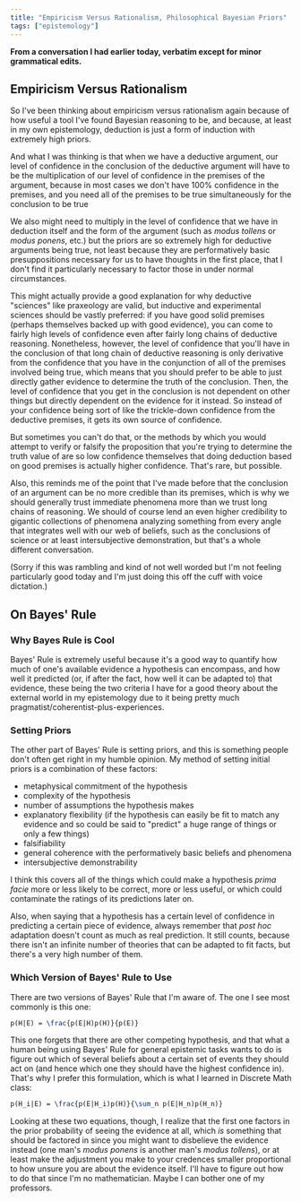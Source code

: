 ```yaml
---
title: "Empiricism Versus Rationalism, Philosophical Bayesian Priors"
tags: ["epistemology"]
---
```


**From a conversation I had earlier today, verbatim except for minor grammatical edits.**

## Empiricism Versus Rationalism

So I've been thinking about empiricism versus rationalism again because of how useful a tool I've found Bayesian reasoning to be, and because, at least in my own epistemology, deduction is just a form of induction with extremely high priors.

And what I was thinking is that when we have a deductive argument, our level of confidence in the conclusion of the deductive argument will have to be the multiplication of our level of confidence in the premises of the argument, because in most cases we don't have 100% confidence in the premises, and you need all of the premises to be true simultaneously for the conclusion to be true

We also might need to multiply in the level of confidence that we have in deduction itself and the form of the argument (such as *modus tollens* or *modus ponens*, etc.) but the priors are so extremely high for deductive arguments being true, not least because they are performatively basic presuppositions necessary for us to have thoughts in the first place, that I don't find it particularly necessary to factor those in under normal circumstances.

This might actually provide a good explanation for why deductive "sciences" like praxeology are valid, but inductive and experimental sciences should be vastly preferred: if you have good solid premises (perhaps themselves backed up with good evidence), you can come to fairly high levels of confidence even after fairly long chains of deductive reasoning. Nonetheless, however, the level of confidence that you'll have in the conclusion of that long chain of deductive reasoning is only derivative from the confidence that you have in the conjunction of all of the premises involved being true, which means that you should prefer to be able to just directly gather evidence to determine the truth of the conclusion. Then, the level of confidence that you get in the conclusion is not dependent on other things but directly dependent on the evidence for it instead. So instead of your confidence being sort of like the trickle-down confidence from the deductive premises, it gets its own source of confidence.

But sometimes you can't do that, or the methods by which you would attempt to verify or falsify the proposition that you're trying to determine the truth value of are so low confidence themselves that doing deduction based on good premises is actually higher confidence. That's rare, but possible.

Also, this reminds me of the point that I've made before that the conclusion of an argument can be no more credible than its premises, which is why we should generally trust immediate phenomena more than we trust long chains of reasoning. We should of course lend an even higher credibility to gigantic collections of phenomena analyzing something from every angle that integrates well with our web of beliefs, such as the conclusions of science or at least intersubjective demonstration, but that's a whole different conversation.

(Sorry if this was rambling and kind of not well worded but I'm not feeling particularly good today and I'm just doing this off the cuff with voice dictation.)

## On Bayes' Rule

### Why Bayes Rule is Cool

Bayes' Rule is extremely useful because it's a good way to quantify how much of one's available evidence a hypothesis can encompass, and how well it predicted (or, if after the fact, how well it can be adapted to) that evidence, these being the two criteria I have for a good theory about the external world in my epistemology due to it being pretty much pragmatist/coherentist-plus-experiences.

### Setting Priors

The other part of Bayes' Rule is setting priors, and this is something people don't often get right in my humble opinion. My method of setting initial priors is a combination of these factors: 

- metaphysical commitment of the hypothesis
- complexity of the hypothesis
- number of assumptions the hypothesis makes
- explanatory flexibility (if the hypothesis can easily be fit to match any evidence and so could be said to "predict" a huge range of things or only a few things)
- falsifiability
- general coherence with the performatively basic beliefs and phenomena
- intersubjective demonstrability

I think this covers all of the things which could make a hypothesis *prima facie* more or less likely to be correct, more or less useful, or which could contaminate the ratings of its predictions later on.

Also, when saying that a hypothesis has a certain level of confidence in predicting a certain piece of evidence, always remember that *post hoc* adaptation doesn't count as much as real prediction. It still counts, because there isn't an infinite number of theories that can be adapted to fit facts, but there's a very high number of them.

### Which Version of Bayes' Rule to Use

There are two versions of Bayes' Rule that I'm aware of. The one I see most commonly is this one:

```latex
p(H|E) = \frac{p(E|H)p(H)}{p(E)}
```

This one forgets that there are other competing hypothesis, and that what a human being using Bayes' Rule for general epistemic tasks wants to do is figure out which of several beliefs about a certain set of events they should act on (and hence which one they should have the highest confidence in). That's why I prefer this formulation, which is what I learned in Discrete Math class:

```latex
p(H_i|E) = \frac{p(E|H_i)p(H)}{\sum_n p(E|H_n)p(H_n)}
```

Looking at these two equations, though, I realize that the first one factors in the prior probability of seeing the evidence at all, which *is* something that should be factored in since you might want to disbelieve the evidence instead (one man's *modus ponens* is another man's *modus tollens*), or at least make the adjustment you make to your credences smaller proportional to how unsure you are about the evidence itself. I'll have to figure out how to do that since I'm no mathematician. Maybe I can bother one of my professors.